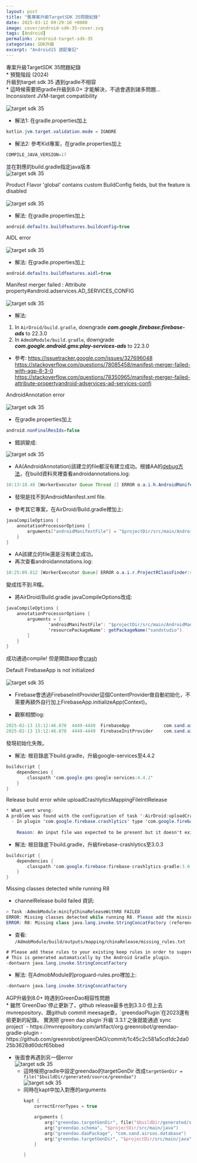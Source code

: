 ```yaml
---
layout: post
title: "舊專案升級TargetSDK 35問題紀錄"
date: 2025-03-12 09:29:10 +0800
image: cover/android-sdk-35-cover.svg
tags: [Android]
permalink: /android-target-sdk-35
categories: SDK升級
excerpt: "Android15 適配筆記"
---
```


<div class="c-border-main-title-2">專案升級TargetSDK 35問題紀錄</div>
* 預覽階段 (2024)

<div class="c-border-main-title-2">升級到target sdk 35 遇到gradle不相容</div>
* 這時候需要把gradle升級到8.0+ 才能解決，不過會遇到諸多問題...

<div class="c-border-main-title-2">Inconsistent JVM-target compatibility</div><br>
<img src="/images/sdk35/001.png" alt="target sdk 35">

* 解法1:
在gradle.properties加上
```java
kotlin.jvm.target.validation.mode = IGNORE
```

* 解法2:
參考Kid專案，在gradle.properties加上
```java
COMPILE_JAVA_VERSION=17
```
並在對應的build.gradle指定java版本<br>
<img src="/images/sdk35/002.png" alt="target sdk 35">

<div class="c-border-main-title-2">Product Flavor 'global' contains custom BuildConfig fields, but the feature is disabled</div><br>
<img src="/images/sdk35/003.png" alt="target sdk 35">

* 解法:
在gradle.properties加上
```java
android.defaults.buildfeatures.buildconfig=true
```

<div class="c-border-main-title-2">AIDL error</div><br>
<img src="/images/sdk35/004.png" alt="target sdk 35">


* 解法:
在gradle.properties加上
```java
android.defaults.buildfeatures.aidl=true
```

<div class="c-border-main-title-2">Manifest merger failed : Attribute property#android.adservices.AD_SERVICES_CONFIG</div><br>
<img src="/images/sdk35/005.png" alt="target sdk 35">

* 解法:
1. In `AirDroid/build.gradle`, downgrade ***com.google.firebase:firebase-ads*** to 22.3.0
2. In `AdmobModule/build.gradle`, downgrade ***com.google.android.gms:play-services-ads*** to 22.3.0

* 參考:
https://issuetracker.google.com/issues/327696048
https://stackoverflow.com/questions/78085458/manifest-merger-failed-with-agp-8-3-0
https://stackoverflow.com/questions/78350965/manifest-merger-failed-attribute-propertyandroid-adservices-ad-services-confi

<div class="c-border-main-title-2">AndroidAnnotation error</div><br>
<img src="/images/sdk35/006.png" alt="target sdk 35">

* 在gradle.properties加上
```java
android.nonFinalResIds=false
```

* 錯誤變成:<br>
<img src="/images/sdk35/007.png" alt="target sdk 35">

* AA(AndroidAnnotation)該建立的file都沒有建立成功。根據AA的[debug方法](https://growi.airdroid.com/5f23bd91c1319c0047d6ba61#androidannotations)，在build資料夾裡查看androidannotations.log:
``` java
10:13:18.48 [WorkerExecutor Queue Thread 2] ERROR o.a.i.h.AndroidManifestFinder:152 - Could not find the AndroidManifest.xml file, using  generation folder [/Users/sion/gerrit/airmirror/airdroid/AirDroid/build/generated/source/kapt/channelDebug])
```
  - 發現是找不到AndroidManifest.xml file.

* 參考其它專案，在AirDroid/Build.gradle裡加上:
```java
javaCompileOptions {
    annotationProcessorOptions {
        arguments["androidManifestFile"] = "$projectDir/src/main/AndroidManifest.xml"
    }
}
```
  - AA該建立的file還是沒有建立成功。
  - 再次查看androidannotations.log:
```java
10:25:09.812 [WorkerExecutor Queue] ERROR o.a.i.r.ProjectRClassFinder:49 - The generated .R class cannot be found
```
變成找不到.R檔。

* 將AirDroid/Build.gradle javaCompileOptions改成:
```java
javaCompileOptions {
    annotationProcessorOptions {
        arguments = [
                'androidManifestFile': "$projectDir/src/main/AndroidManifest.xml",
                'resourcePackageName': getPackageName("sandstudio")
        ]
    }
}
```
成功通過compile! 但是開啟app會[crash](#default-firebaseapp-is-not-initialized)

<div class="c-border-main-title-2">Default FirebaseApp is not initialized</div><br>
<img src="/images/sdk35/008.png" alt="target sdk 35">

* Firebase會透過FirebaseInitProvider這個ContentProvider做自動初始化，不需要再額外自行加上FirebaseApp.initializeApp(Context)。

* 觀察相關log:
```java
2025-02-13 15:12:46.078  4449-4449  FirebaseApp             com.sand.airmirror                   W  Default FirebaseApp failed to initialize because no default options were found. This usually means that com.google.gms:google-services was not applied to your gradle project.
2025-02-13 15:12:46.078  4449-4449  FirebaseInitProvider    com.sand.airmirror                   I  FirebaseApp initialization unsuccessful
```
發現初始化失敗。

* 解法:
根目錄底下build.gradle，升級google-services至4.4.2
```java
buildscript {
    dependencies {
        classpath 'com.google.gms:google-services:4.4.2'
    }
}

```

<div class="c-border-main-title-2">Release build error while uploadCrashlyticsMappingFileIntlRelease</div>

```java
* What went wrong:
A problem was found with the configuration of task ':AirDroid:uploadCrashlyticsMappingFileIntlRelease' (type 'UploadMappingFileTask').
  - In plugin 'com.google.firebase.crashlytics' type 'com.google.firebase.crashlytics.buildtools.gradle.tasks.UploadMappingFileTask' property 'googleServicesFile' specifies file '/media/build/workspace/airmirror-release/AirDroid/build/generated/res/google-services/intl/release/values/values.xml' which doesn't exist.
    
    Reason: An input file was expected to be present but it doesn't exist.
```
* 解法:
根目錄底下build.gradle，升級firebase-crashlytics至3.0.3
```java
buildscript {
    dependencies {
        classpath 'com.google.firebase:firebase-crashlytics-gradle:3.0.3'
    }
}
```

<div class="c-border-main-title-2">Missing classes detected while running R8</div>

* channelRelease build failed 資訊:
```java
> Task :AdmobModule:minifyChinaReleaseWithR8 FAILED
ERROR: Missing classes detected while running R8. Please add the missing classes or apply additional keep rules that are generated in /media/build/workspace/airmirror-release/AdmobModule/build/outputs/mapping/chinaRelease/missing_rules.txt.
ERROR: R8: Missing class java.lang.invoke.StringConcatFactory (referenced from: java.lang.String com.sand.admobmodule.SandAdRewardManager$AdSource.toString() and 41 other contexts)

```

* 查看:
`/AdmobModule/build/outputs/mapping/chinaRelease/missing_rules.txt`
```java
# Please add these rules to your existing keep rules in order to suppress warnings.
# This is generated automatically by the Android Gradle plugin.
-dontwarn java.lang.invoke.StringConcatFactory
```

* 解法:
在AdmobModule的proguard-rules.pro裡加上:
```java
-dontwarn java.lang.invoke.StringConcatFactory
```

<div class="c-border-main-title-2">AGP升級到8.0+ 時遇到GreenDao相容性問題</div>
* 雖然`GreenDao`停止更新了，github release最多也到3.3.0
  但上去mvnrepository、跟github commit meesage查，`greendaoPlugin`在2023還有偷更新的紀錄。
  實測把`green dao plugin`升級`3.3.1`之後就能通過`sync project`
  - https://mvnrepository.com/artifact/org.greenrobot/greendao-gradle-plugin
  - https://github.com/greenrobot/greenDAO/commit/1c45c2c581a5cd1dc2da025b3628d60dcf65bbed

* 後面會再遇到另一個error<br>
  <img src="/images/sdk35/009.png" alt="target sdk 35">
  - 這時候把gradle中設定greendao的targetGenDir
    改成`targetGenDir = file("$buildDir/generated/source/greendao")`<br>
    <img src="/images/sdk35/010.png" alt="target sdk 35">
  - 同時在kapt中加入對應的arguments
      ```kotlin
      kapt {
          correctErrorTypes = true

          arguments {
              arg("greendao.targetGenDir", file("$buildDir/generated/source/greendao").absolutePath)
              arg("greendao.schema", "$projectDir/src/main/java")
              arg("greendao.daoPackage", "com.sand.airsos.database")
              arg("greendao.targetGenDir", "$projectDir/src/main/java")
          }

      }
      ```